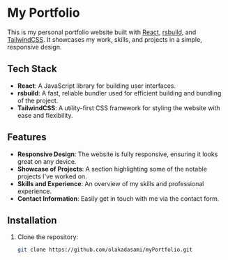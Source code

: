 # My Portfolio

This is my personal portfolio website built with [React](https://reactjs.org/), [rsbuild](https://rsbuild.org/), and [TailwindCSS](https://tailwindcss.com/). It showcases my work, skills, and projects in a simple, responsive design.

## Tech Stack

- **React**: A JavaScript library for building user interfaces.
- **rsbuild**: A fast, reliable bundler used for efficient building and bundling of the project.
- **TailwindCSS**: A utility-first CSS framework for styling the website with ease and flexibility.

## Features

- **Responsive Design**: The website is fully responsive, ensuring it looks great on any device.
- **Showcase of Projects**: A section highlighting some of the notable projects I've worked on.
- **Skills and Experience**: An overview of my skills and professional experience.
- **Contact Information**: Easily get in touch with me via the contact form.

## Installation

1. Clone the repository:

   ```bash
   git clone https://github.com/olakadasami/myPortfolio.git
   ```
